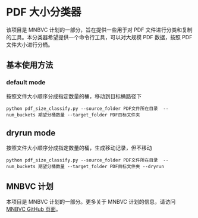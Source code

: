 # PDF 大小分类器 

该项目是 MNBVC 计划的一部分，旨在提供一些用于对 PDF 文件进行分类和复制的工具。本分类器希望提供一个命令行工具，可以对大规模 PDF 数据，按照 PDF 文件大小进行分桶。

## 基本使用方法
### default mode
按照文件大小顺序分成指定数量的桶，移动到目标桶路径下
```shell
python pdf_size_classify.py --source_folder PDF文件所在目录  --num_buckets 期望分桶数量 --target_folder PDF目标文件夹
```

## dryrun mode
按照文件大小顺序分成指定数量的桶，生成移动记录，但不移动
```shell
python pdf_size_classify.py --source_folder PDF文件所在目录  --num_buckets 期望分桶数量 --target_folder PDF目标文件夹 --dryrun
```

## MNBVC 计划

本项目是 MNBVC 计划的一部分。更多关于 MNBVC 计划的信息，请访问 [MNBVC GitHub 页面](https://github.com/esbatmop/MNBVC)。

